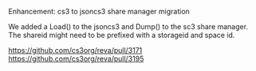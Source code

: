 Enhancement: cs3 to jsoncs3 share manager migration

We added a Load() to the jsoncs3 and Dump() to the sc3 share manager. The shareid might need to be prefixed with a storageid and space id.

https://github.com/cs3org/reva/pull/3171
https://github.com/cs3org/reva/pull/3195
